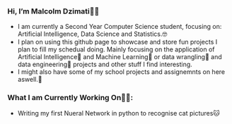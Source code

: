 ### Hi, I’m Malcolm Dzimati👋🏿
- I am currently a Second Year Computer Science student, focusing on: Artificial Intelligence, Data Science and Statistics.🤓
- I plan on using this github page to showcase and store fun projects I plan to fill my schedual doing. Mainly focusing on the application of Artificial Intelligence🦿 and Machine Learning🧠 or data wrangling👾 and data engineering🧮 projects and other stuff I find interesting.
- I might also have some of my school projects and assignemnts on here aswell.📝

### What I am Currently Working On👨‍💻:
- Writing my first Nueral Network in python to recognise cat pictures🐱
<!---
malcolmdzimati/malcolmdzimati is a ✨ special ✨ repository because its `README.md` (this file) appears on your GitHub profile.
You can click the Preview link to take a look at your changes.
--->
